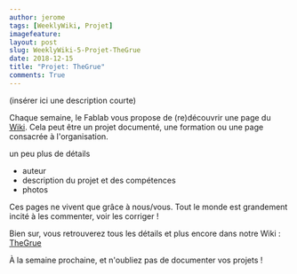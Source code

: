 ```yaml
---
author: jerome
tags: [WeeklyWiki, Projet]
imagefeature:
layout: post
slug: WeeklyWiki-5-Projet-TheGrue
date: 2018-12-15
title: "Projet: TheGrue"
comments: True
---
```


(insérer ici une description courte)

Chaque semaine, le Fablab vous propose de (re)découvrir une page du [Wiki](https://wiki.fablab-lannion.org). Cela peut être un projet documenté, une formation ou une page consacrée à l'organisation.

un peu plus de détails
* auteur
* description du projet et des compétences
* photos

Ces pages ne vivent que grâce à nous/vous. Tout le monde est grandement incité à les commenter, voir les corriger !

Bien sur, vous retrouverez tous les détails et plus encore dans notre Wiki : [TheGrue](https://wiki.fablab-lannion.org/index.php?title=TheGrue)

À la semaine prochaine, et n'oubliez pas de documenter vos projets !

